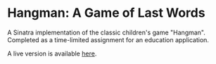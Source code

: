 Hangman: A Game of Last Words
======

A Sinatra implementation of the classic children's game "Hangman".  Completed as a time-limited assignment for an education application.

A live version is available [here](https://hangman-a-game-of-last-words.herokuapp.com/).
